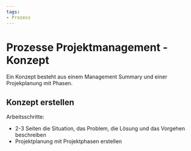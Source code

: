 ```yaml
---
tags:
- Prozess
---
```

# Prozesse Projektmanagement - Konzept

Ein Konzept besteht aus einem Management Summary und einer Projekplanung mit Phasen.

## Konzept erstellen
Arbeitsschritte:
* 2-3 Seiten die Situation, das Problem, die Lösung und das Vorgehen beschreiben
* Projektplanung mit Projektphasen erstellen